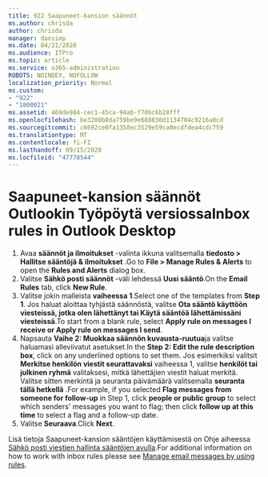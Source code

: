 ```yaml
---
title: 922 Saapuneet-kansion säännöt
ms.author: chrisda
author: chrisda
manager: dansimp
ms.date: 04/21/2020
ms.audience: ITPro
ms.topic: article
ms.service: o365-administration
ROBOTS: NOINDEX, NOFOLLOW
localization_priority: Normal
ms.custom:
- "922"
- "1800021"
ms.assetid: 469de984-cec1-45ca-94ab-f70bc6b28fff
ms.openlocfilehash: be3200b8da759be9e688030d1134784c9216a0cd
ms.sourcegitcommit: c6692ce0fa1358ec3529e59ca0ecdfdea4cdc759
ms.translationtype: MT
ms.contentlocale: fi-FI
ms.lasthandoff: 09/15/2020
ms.locfileid: "47778544"
---
```

# <a name="inbox-rules-in-outlook-desktop"></a><span data-ttu-id="82cc0-102">Saapuneet-kansion säännöt Outlookin Työpöytä versiossa</span><span class="sxs-lookup"><span data-stu-id="82cc0-102">Inbox rules in Outlook Desktop</span></span>

1. <span data-ttu-id="82cc0-103">Avaa **säännöt ja ilmoitukset** -valinta ikkuna valitsemalla **tiedosto > Hallitse sääntöjä & ilmoitukset** .</span><span class="sxs-lookup"><span data-stu-id="82cc0-103">Go to **File > Manage Rules & Alerts** to open the **Rules and Alerts** dialog box.</span></span>
2. <span data-ttu-id="82cc0-104">Valitse **Sähkö posti säännöt** -väli lehdessä **Uusi sääntö**.</span><span class="sxs-lookup"><span data-stu-id="82cc0-104">On the **Email Rules** tab, click **New Rule**.</span></span>
3. <span data-ttu-id="82cc0-105">Valitse jokin malleista **vaiheessa 1**.</span><span class="sxs-lookup"><span data-stu-id="82cc0-105">Select one of the templates from **Step 1**.</span></span> <span data-ttu-id="82cc0-106">Jos haluat aloittaa tyhjästä säännöstä, valitse **Ota sääntö käyttöön viesteissä, jotka olen lähettänyt tai Käytä sääntöä lähettämissäni viesteissä**.</span><span class="sxs-lookup"><span data-stu-id="82cc0-106">To start from a blank rule, select **Apply rule on messages I receive or Apply rule on messages I send**.</span></span>
4. <span data-ttu-id="82cc0-107">Napsauta **Vaihe 2: Muokkaa säännön kuvausta-ruutua**ja valitse haluamasi alleviivatut asetukset.</span><span class="sxs-lookup"><span data-stu-id="82cc0-107">In the **Step 2: Edit the rule description box**, click on any underlined options to set them.</span></span> <span data-ttu-id="82cc0-108">Jos esimerkiksi valitsit **Merkitse henkilön viestit seurattavaksi** vaiheessa 1, valitse **henkilöt tai julkinen ryhmä** valitaksesi, mitkä lähettäjien viestit haluat merkitä. Valitse sitten merkintä ja seuranta päivämäärä valitsemalla **seuranta tällä hetkellä** .</span><span class="sxs-lookup"><span data-stu-id="82cc0-108">For example, if you selected **Flag messages from someone for follow-up** in Step 1, click **people or public group** to select which senders' messages you want to flag; then click **follow up at this time** to select a flag and a follow-up date.</span></span>
5. <span data-ttu-id="82cc0-109">Valitse **Seuraava**.</span><span class="sxs-lookup"><span data-stu-id="82cc0-109">Click **Next**.</span></span>

<span data-ttu-id="82cc0-110">Lisä tietoja Saapuneet-kansion sääntöjen käyttämisestä on Ohje aiheessa [Sähkö posti viestien hallinta sääntöjen avulla](https://support.office.com/article/manage-email-messages-by-using-rules-c24f5dea-9465-4df4-ad17-a50704d66c59).</span><span class="sxs-lookup"><span data-stu-id="82cc0-110">For additional information on how to work with inbox rules please see [Manage email messages by using rules](https://support.office.com/article/manage-email-messages-by-using-rules-c24f5dea-9465-4df4-ad17-a50704d66c59).</span></span>
